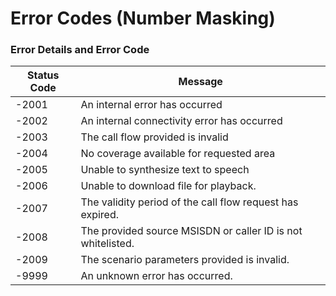 # Error Codes (Number Masking)

### Error Details and Error Code

| Status Code | Message |
| --- | --- |
| -2001 | An internal error has occurred |
| -2002 | An internal connectivity error has occurred |
| -2003 | The call flow provided is invalid |
| -2004 | No coverage available for requested area |
| -2005 | Unable to synthesize text to speech |
| -2006 | Unable to download file for playback. |
| -2007 | The validity period of the call flow request has expired. |
| -2008 | The provided source MSISDN or caller ID is not whitelisted. |
| -2009 | The scenario parameters provided is invalid. |
| -9999 | An unknown error has occurred. |
